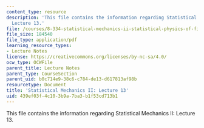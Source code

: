 ```yaml
---
content_type: resource
description: 'This file contains the information regarding Statistical Mechanics II:
  Lecture 13.'
file: /courses/8-334-statistical-mechanics-ii-statistical-physics-of-fields-spring-2014/439ef03f4c103b9a7ba3b1f53cd713b1_MIT8_334S14_Lec13.pdf
file_size: 184540
file_type: application/pdf
learning_resource_types:
- Lecture Notes
license: https://creativecommons.org/licenses/by-nc-sa/4.0/
ocw_type: OCWFile
parent_title: Lecture Notes
parent_type: CourseSection
parent_uid: b0c714e9-38c6-c784-de13-d617813af98b
resourcetype: Document
title: 'Statistical Mechanics II: Lecture 13'
uid: 439ef03f-4c10-3b9a-7ba3-b1f53cd713b1
---
```

This file contains the information regarding Statistical Mechanics II: Lecture 13.